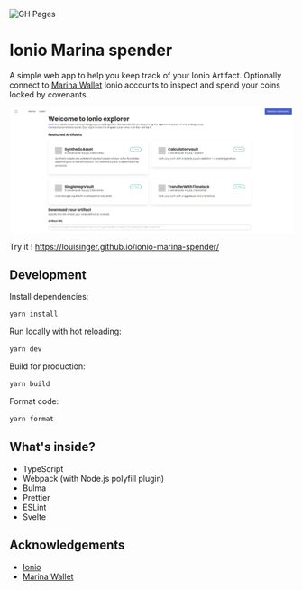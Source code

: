 ![GH Pages](https://github.com/louisinger/ionio-marina-spender/actions/workflows/gh-pages.yml/badge.svg)

# Ionio Marina spender

A simple web app to help you keep track of your Ionio Artifact. Optionally connect to [Marina Wallet](https://github.com/vulpemventures/marina) Ionio accounts to inspect and spend your coins locked by covenants.

[![Screenshot](./screenshot.png)](https://louisinger.github.io/ionio-marina-spender/)

Try it ! https://louisinger.github.io/ionio-marina-spender/

## Development

Install dependencies:

```bash
yarn install
```

Run locally with hot reloading:

```bash
yarn dev
```

Build for production:

```bash
yarn build
```

Format code:

```bash
yarn format
```

## What's inside?

- TypeScript
- Webpack (with Node.js polyfill plugin)
- Bulma
- Prettier
- ESLint
- Svelte

## Acknowledgements

- [Ionio](https://ionio-lang.org/)
- [Marina Wallet](https://vulpem.com/marina)